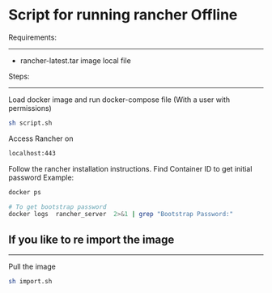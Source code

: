 # Script for running rancher Offline
Requirements:
___
- rancher-latest.tar image local file
  
Steps:
___
Load docker image and run docker-compose file (With a user with permissions)
```bash
sh script.sh
```

Access Rancher on 
```bash
localhost:443
```

Follow the rancher installation instructions. Find Container ID to get initial password
Example:
```bash
docker ps

# To get bootstrap password 
docker logs  rancher_server  2>&1 | grep "Bootstrap Password:"
```

##  If you like to re import the image
--- 

Pull the image
```bash
sh import.sh
```